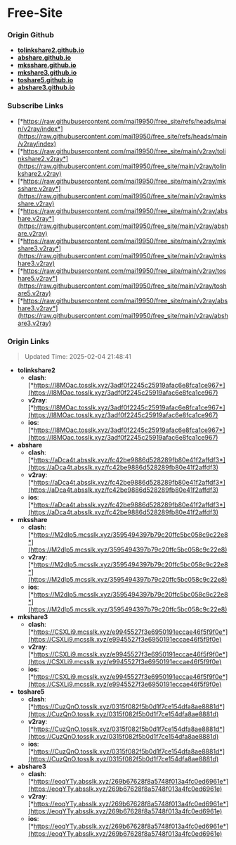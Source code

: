 # Free-Site

### Origin Github

- [**tolinkshare2.github.io**](https://github.com/tolinkshare2/tolinkshare2.github.io)
- [**abshare.github.io**](https://github.com/abshare/abshare.github.io)
- [**mksshare.github.io**](https://github.com/mksshare/mksshare.github.io)
- [**mkshare3.github.io**](https://github.com/mkshare3/mkshare3.github.io)
- [**toshare5.github.io**](https://github.com/toshare5/toshare5.github.io)
- [**abshare3.github.io**](https://github.com/abshare3/abshare3.github.io)

### Subscribe Links

- [*https://raw.githubusercontent.com/mai19950/free_site/refs/heads/main/v2ray/index*](https://raw.githubusercontent.com/mai19950/free_site/refs/heads/main/v2ray/index)
- [*https://raw.githubusercontent.com/mai19950/free_site/main/v2ray/tolinkshare2.v2ray*](https://raw.githubusercontent.com/mai19950/free_site/main/v2ray/tolinkshare2.v2ray)
- [*https://raw.githubusercontent.com/mai19950/free_site/main/v2ray/mksshare.v2ray*](https://raw.githubusercontent.com/mai19950/free_site/main/v2ray/mksshare.v2ray)
- [*https://raw.githubusercontent.com/mai19950/free_site/main/v2ray/abshare.v2ray*](https://raw.githubusercontent.com/mai19950/free_site/main/v2ray/abshare.v2ray)
- [*https://raw.githubusercontent.com/mai19950/free_site/main/v2ray/mkshare3.v2ray*](https://raw.githubusercontent.com/mai19950/free_site/main/v2ray/mkshare3.v2ray)
- [*https://raw.githubusercontent.com/mai19950/free_site/main/v2ray/toshare5.v2ray*](https://raw.githubusercontent.com/mai19950/free_site/main/v2ray/toshare5.v2ray)
- [*https://raw.githubusercontent.com/mai19950/free_site/main/v2ray/abshare3.v2ray*](https://raw.githubusercontent.com/mai19950/free_site/main/v2ray/abshare3.v2ray)

### Origin Links

> Updated Time: 2025-02-04 21:48:41

- **tolinkshare2**
  - **clash**: [*https://I8MOac.tosslk.xyz/3adf0f2245c25919afac6e8fca1ce967*](https://I8MOac.tosslk.xyz/3adf0f2245c25919afac6e8fca1ce967)
  - **v2ray**: [*https://I8MOac.tosslk.xyz/3adf0f2245c25919afac6e8fca1ce967*](https://I8MOac.tosslk.xyz/3adf0f2245c25919afac6e8fca1ce967)
  - **ios**: [*https://I8MOac.tosslk.xyz/3adf0f2245c25919afac6e8fca1ce967*](https://I8MOac.tosslk.xyz/3adf0f2245c25919afac6e8fca1ce967)
- **abshare**
  - **clash**: [*https://aDca4t.absslk.xyz/fc42be9886d528289fb80e41f2affdf3*](https://aDca4t.absslk.xyz/fc42be9886d528289fb80e41f2affdf3)
  - **v2ray**: [*https://aDca4t.absslk.xyz/fc42be9886d528289fb80e41f2affdf3*](https://aDca4t.absslk.xyz/fc42be9886d528289fb80e41f2affdf3)
  - **ios**: [*https://aDca4t.absslk.xyz/fc42be9886d528289fb80e41f2affdf3*](https://aDca4t.absslk.xyz/fc42be9886d528289fb80e41f2affdf3)
- **mksshare**
  - **clash**: [*https://M2dIp5.mcsslk.xyz/3595494397b79c20ffc5bc058c9c22e8*](https://M2dIp5.mcsslk.xyz/3595494397b79c20ffc5bc058c9c22e8)
  - **v2ray**: [*https://M2dIp5.mcsslk.xyz/3595494397b79c20ffc5bc058c9c22e8*](https://M2dIp5.mcsslk.xyz/3595494397b79c20ffc5bc058c9c22e8)
  - **ios**: [*https://M2dIp5.mcsslk.xyz/3595494397b79c20ffc5bc058c9c22e8*](https://M2dIp5.mcsslk.xyz/3595494397b79c20ffc5bc058c9c22e8)
- **mkshare3**
  - **clash**: [*https://CSXLi9.mcsslk.xyz/e9945527f3e6950191eccae46f5f9f0e*](https://CSXLi9.mcsslk.xyz/e9945527f3e6950191eccae46f5f9f0e)
  - **v2ray**: [*https://CSXLi9.mcsslk.xyz/e9945527f3e6950191eccae46f5f9f0e*](https://CSXLi9.mcsslk.xyz/e9945527f3e6950191eccae46f5f9f0e)
  - **ios**: [*https://CSXLi9.mcsslk.xyz/e9945527f3e6950191eccae46f5f9f0e*](https://CSXLi9.mcsslk.xyz/e9945527f3e6950191eccae46f5f9f0e)
- **toshare5**
  - **clash**: [*https://CuzQnO.tosslk.xyz/0315f082f5b0d1f7ce154dfa8ae8881d*](https://CuzQnO.tosslk.xyz/0315f082f5b0d1f7ce154dfa8ae8881d)
  - **v2ray**: [*https://CuzQnO.tosslk.xyz/0315f082f5b0d1f7ce154dfa8ae8881d*](https://CuzQnO.tosslk.xyz/0315f082f5b0d1f7ce154dfa8ae8881d)
  - **ios**: [*https://CuzQnO.tosslk.xyz/0315f082f5b0d1f7ce154dfa8ae8881d*](https://CuzQnO.tosslk.xyz/0315f082f5b0d1f7ce154dfa8ae8881d)
- **abshare3**
  - **clash**: [*https://eoqYTy.absslk.xyz/269b67628f8a5748f013a4fc0ed6961e*](https://eoqYTy.absslk.xyz/269b67628f8a5748f013a4fc0ed6961e)
  - **v2ray**: [*https://eoqYTy.absslk.xyz/269b67628f8a5748f013a4fc0ed6961e*](https://eoqYTy.absslk.xyz/269b67628f8a5748f013a4fc0ed6961e)
  - **ios**: [*https://eoqYTy.absslk.xyz/269b67628f8a5748f013a4fc0ed6961e*](https://eoqYTy.absslk.xyz/269b67628f8a5748f013a4fc0ed6961e)
